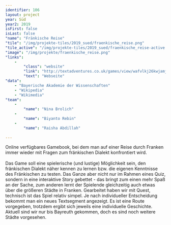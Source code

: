 ```yaml
---
identifier: 106
layout: project
year: Süd
year2: 2019
isFirst: false
isLast: false
"name": "Fränkische Reise"
"tile": "/img/projekte-tiles/2019_sued/fraenkische_reise.png"
"tile_active": "/img/projekte-tiles/2019_sued/fraenkische_reise-active.png"
"image": "/img/projekte/fraenkische_reise.png"
"links":
    -
        "class": "website"
        "link": "http://textadventures.co.uk/games/view/wafvlkj26kwjamjxdm3ayw/frankische-reise"
        "text": "Webseite"
"data":
    - "Bayerische Akademie der Wissenschaften"
    - "Wikipedia"
    - "Wikimedia"
"team":
    -
        "name": "Nina Brolich"
    -
        "name": "Biyanto Rebin"
    -
        "name": "Raisha Abdillah"
           
---
```

Online verfügbares Gamebook, bei dem man auf einer Reise durch Franken immer wieder mit Fragen zum fränkischen Dialekt konfrontiert wird. 
<br/><br/>
Das Game soll eine spielerische (und lustige) Möglichkeit sein, den fränkischen Dialekt näher kennen zu lernen bzw. die eigenen Kenntnisse des Fränkischen zu testen. Das Ganze aber nicht nur im Rahmen eines Quiz, sondern in eine interaktive Story gebettet - das bringt zum einen mehr Spaß an der Sache, zum anderen lernt der Spielende gleichzeitig auch etwas über die größeren Städte in Franken. Gearbeitet haben wir mit Quest, technisch ist das Spiel relativ simpel. Je nach individueller Entscheidung bekommt man ein neues Textsegment angezeigt. Es ist eine Route vorgegeben, trotzdem ergibt sich jeweils eine individuelle Geschichte. Aktuell sind wir nur bis Bayreuth gekommen, doch es sind noch weitere Städte vorgesehen.